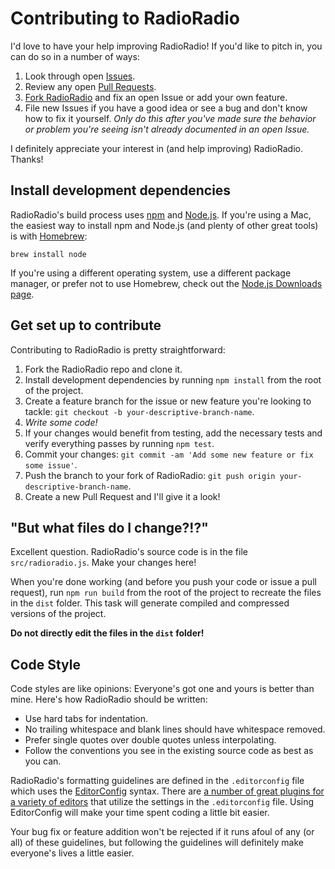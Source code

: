# Contributing to RadioRadio

I'd love to have your help improving RadioRadio! If you'd like to pitch in, you can do so in a number of ways:

1. Look through open [Issues](https://github.com/jgarber623/RadioRadio/issues).
2. Review any open [Pull Requests](https://github.com/jgarber623/RadioRadio/pulls).
3. [Fork RadioRadio](#get-set-up-to-contribute) and fix an open Issue or add your own feature.
4. File new Issues if you have a good idea or see a bug and don't know how to fix it yourself. _Only do this after you've made sure the behavior or problem you're seeing isn't already documented in an open Issue._

I definitely appreciate your interest in (and help improving) RadioRadio. Thanks!


## Install development dependencies

RadioRadio's build process uses [npm](https://www.npmjs.com/) and [Node.js](http://nodejs.org/). If you're using a Mac, the easiest way to install npm and Node.js (and plenty of other great tools) is with [Homebrew](http://brew.sh/):

	brew install node

If you're using a different operating system, use a different package manager, or prefer not to use Homebrew, check out the [Node.js Downloads page](http://nodejs.org/download/).


## Get set up to contribute

Contributing to RadioRadio is pretty straightforward:

1. Fork the RadioRadio repo and clone it.
2. Install development dependencies by running `npm install` from the root of the project.
3. Create a feature branch for the issue or new feature you're looking to tackle: `git checkout -b your-descriptive-branch-name`.
4. _Write some code!_
5. If your changes would benefit from testing, add the necessary tests and verify everything passes by running `npm test`.
6. Commit your changes: `git commit -am 'Add some new feature or fix some issue'`.
7. Push the branch to your fork of RadioRadio: `git push origin your-descriptive-branch-name`.
8. Create a new Pull Request and I'll give it a look!


## "But what files do I change?!?"

Excellent question. RadioRadio's source code is in the file `src/radioradio.js`. Make your changes here!

When you're done working (and before you push your code or issue a pull request), run `npm run build` from the root of the project to recreate the files in the `dist` folder. This task will generate compiled and compressed versions of the project.

**Do not directly edit the files in the `dist` folder!**


## Code Style

Code styles are like opinions: Everyone's got one and yours is better than mine. Here's how RadioRadio should be written:

- Use hard tabs for indentation.
- No trailing whitespace and blank lines should have whitespace removed.
- Prefer single quotes over double quotes unless interpolating.
- Follow the conventions you see in the existing source code as best as you can.

RadioRadio's formatting guidelines are defined in the `.editorconfig` file which uses the [EditorConfig](http://editorconfig.org/) syntax. There are [a number of great plugins for a variety of editors](http://editorconfig.org/#download) that utilize the settings in the `.editorconfig` file. Using EditorConfig will make your time spent coding a little bit easier.

Your bug fix or feature addition won't be rejected if it runs afoul of any (or all) of these guidelines, but following the guidelines will definitely make everyone's lives a little easier.